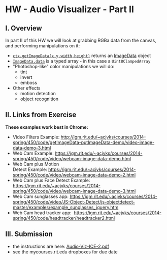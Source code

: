 # HW - Audio Visualizer - Part II

## I. Overview
In part II of this HW we will look at grabbing RGBa data from the canvas, and performing manipulations on it:
- [`ctx.getImageData(x,y,width,height)`](https://developer.mozilla.org/en-US/docs/Web/API/CanvasRenderingContext2D/getImageData) returns an [ImageData](https://developer.mozilla.org/en-US/docs/Web/API/ImageData) object
- [`ImageData.data`](https://developer.mozilla.org/en-US/docs/Web/API/ImageData/data) is a typed array - in this case a `Uint8ClampedArray`
- "Photoshop-like" color manipulations we will do:
  - tint
  - invert
  - emboss
- Other effects
  - motion detection
  - object recognition

## II. Links from Exercise

**These examples work best in Chrome:**

- Video Filters Example: http://igm.rit.edu/~acjvks/courses/2014-spring/450/code/getImageData-putImageData-demo/video-image-data-demo-3.html
- Web Cam Example: https://igm.rit.edu/~acjvks/courses/2014-spring/450/code/video/webcam-image-data-demo.html
- Web Cam plus Motion Detect Example: https://igm.rit.edu/~acjvks/courses/2014-spring/450/code/video/webcam-image-data-demo-2.html
- Web Cam plus Face Detect Example: https://igm.rit.edu/~acjvks/courses/2014-spring/450/code/video/webcam-image-data-demo-3.html
- Web Cam sunglasses app: https://igm.rit.edu/~acjvks/courses/2014-spring/450/code/video/JS-Object-Detect/js-objectdetect-master/examples/example_sunglasses_jquery.htm
- Web Cam head tracker app:  https://igm.rit.edu/~acjvks/courses/2014-spring/450/code/headtracker/headtracker2.html

## III. Submission
- the instructions are here: [Audio-Viz-ICE-2.pdf](_files/Audio-Viz-ICE-2.pdf)
- see the mycourses.rit.edu dropboxes for due date
